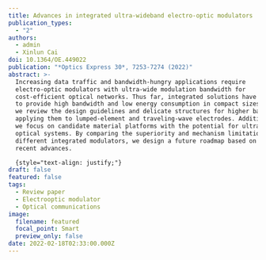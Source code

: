 ```yaml
---
title: Advances in integrated ultra-wideband electro-optic modulators
publication_types:
  - "2"
authors:
  - admin
  - Xinlun Cai
doi: 10.1364/OE.449022
publication: "*Optics Express 30*, 7253-7274 (2022)"
abstract: >-
  Increasing data traffic and bandwidth-hungry applications require
  electro-optic modulators with ultra-wide modulation bandwidth for
  cost-efficient optical networks. Thus far, integrated solutions have emerged
  to provide high bandwidth and low energy consumption in compact sizes. Here,
  we review the design guidelines and delicate structures for higher bandwidth,
  applying them to lumped-element and traveling-wave electrodes. Additionally,
  we focus on candidate material platforms with the potential for ultra-wideband
  optical systems. By comparing the superiority and mechanism limitations of
  different integrated modulators, we design a future roadmap based on the
  recent advances.

  {style="text-align: justify;"}
draft: false
featured: false
tags:
  - Review paper
  - Electrooptic modulator
  - Optical communications
image:
  filename: featured
  focal_point: Smart
  preview_only: false
date: 2022-02-18T02:33:00.000Z
---
```


